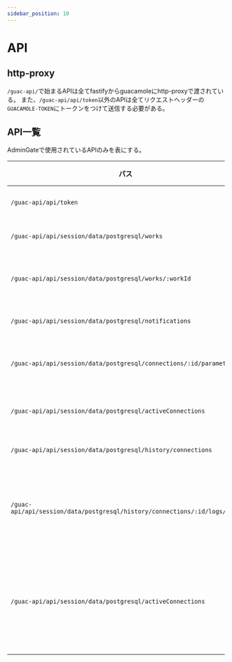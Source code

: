 ```yaml
---
sidebar_position: 10
---
```

# API
## http-proxy

`/guac-api/`で始まるAPIは全てfastifyからguacamoleにhttp-proxyで渡されている。
また、`/guac-api/api/token`以外のAPIは全てリクエストヘッダーの`GUACAMOLE-TOKEN`にトークンをつけて送信する必要がある。

## API一覧

AdminGateで使用されているAPIのみを表にする。

| パス                                                                      | Method | レスポンス内容                                                                                    |
|---------------------------------------------------------------------------|--------|---------------------------------------------------------------------------------------------------|
| `/guac-api/api/token`                                                     | GET    | トークンの取得ができる。                                                                          |
| `/guac-api/api/session/data/postgresql/works`                             | GET    | 作業の一覧を取得できる。                                                                          |
| `/guac-api/api/session/data/postgresql/works/:workId`                     | GET    | `identifier`が`{workId}`の作業を単体取得できる。                                         |
| `/guac-api/api/session/data/postgresql/notifications`                     | GET    | お知らせの一覧を取得できる。                                                                      |
| `/guac-api/api/session/data/postgresql/connections/:id/parameters`        | GET    | `identifier`が`{id}`の接続先のパラメータを取得できる。                                         |
| `/guac-api/api/session/data/postgresql/activeConnections`                 | GET    | アクティブな接続の一覧を取得できる。                                                              |
| `/guac-api/api/session/data/postgresql/history/connections`               | GET    | 接続履歴一覧が取得できる。                                                                        |
| `/guac-api/api/session/data/postgresql/history/connections/:id/logs/:key` | GET    | `identifier`が`{id}`の履歴で、`logs`のkeyが`{key}`のものをダウンロードできる。                    |
| `/guac-api/api/session/data/postgresql/activeConnections`                 | PATCH  | bodyに指定された内容をアクティブな接続に対して実行できる。AdminGateでは`remove`のみ使用している。 |